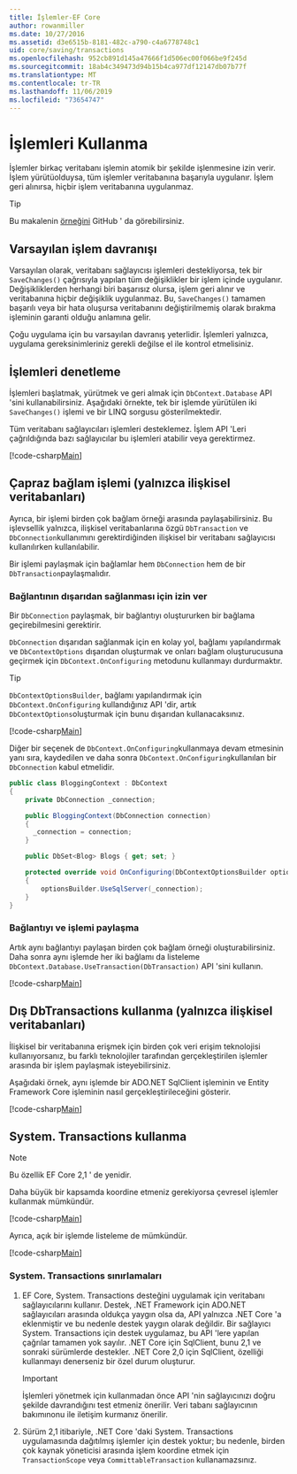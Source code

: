 ```yaml
---
title: İşlemler-EF Core
author: rowanmiller
ms.date: 10/27/2016
ms.assetid: d3e6515b-8181-482c-a790-c4a6778748c1
uid: core/saving/transactions
ms.openlocfilehash: 952cb891d145a47666f1d506ec00f066be9f245d
ms.sourcegitcommit: 18ab4c349473d94b15b4ca977df12147db07b77f
ms.translationtype: MT
ms.contentlocale: tr-TR
ms.lasthandoff: 11/06/2019
ms.locfileid: "73654747"
---
```

# <a name="using-transactions"></a>İşlemleri Kullanma

İşlemler birkaç veritabanı işlemin atomik bir şekilde işlenmesine izin verir. İşlem yürütüolduysa, tüm işlemler veritabanına başarıyla uygulanır. İşlem geri alınırsa, hiçbir işlem veritabanına uygulanmaz.

> [!TIP]  
> Bu makalenin [örneğini](https://github.com/aspnet/EntityFramework.Docs/tree/master/samples/core/Saving/Transactions/) GitHub ' da görebilirsiniz.

## <a name="default-transaction-behavior"></a>Varsayılan işlem davranışı

Varsayılan olarak, veritabanı sağlayıcısı işlemleri destekliyorsa, tek bir `SaveChanges()` çağrısıyla yapılan tüm değişiklikler bir işlem içinde uygulanır. Değişikliklerden herhangi biri başarısız olursa, işlem geri alınır ve veritabanına hiçbir değişiklik uygulanmaz. Bu, `SaveChanges()` tamamen başarılı veya bir hata oluşursa veritabanını değiştirilmemiş olarak bırakma işleminin garanti olduğu anlamına gelir.

Çoğu uygulama için bu varsayılan davranış yeterlidir. İşlemleri yalnızca, uygulama gereksinimleriniz gerekli değilse el ile kontrol etmelisiniz.

## <a name="controlling-transactions"></a>İşlemleri denetleme

İşlemleri başlatmak, yürütmek ve geri almak için `DbContext.Database` API 'sini kullanabilirsiniz. Aşağıdaki örnekte, tek bir işlemde yürütülen iki `SaveChanges()` işlemi ve bir LINQ sorgusu gösterilmektedir.

Tüm veritabanı sağlayıcıları işlemleri desteklemez. İşlem API 'Leri çağrıldığında bazı sağlayıcılar bu işlemleri atabilir veya gerektirmez.

[!code-csharp[Main](../../../samples/core/Saving/Transactions/ControllingTransaction/Sample.cs?name=Transaction&highlight=3,17,18,19)]

## <a name="cross-context-transaction-relational-databases-only"></a>Çapraz bağlam işlemi (yalnızca ilişkisel veritabanları)

Ayrıca, bir işlemi birden çok bağlam örneği arasında paylaşabilirsiniz. Bu işlevsellik yalnızca, ilişkisel veritabanlarına özgü `DbTransaction` ve `DbConnection`kullanımını gerektirdiğinden ilişkisel bir veritabanı sağlayıcısı kullanılırken kullanılabilir.

Bir işlemi paylaşmak için bağlamlar hem `DbConnection` hem de bir `DbTransaction`paylaşmalıdır.

### <a name="allow-connection-to-be-externally-provided"></a>Bağlantının dışarıdan sağlanması için izin ver

Bir `DbConnection` paylaşmak, bir bağlantıyı oluştururken bir bağlama geçirebilmesini gerektirir.

`DbConnection` dışarıdan sağlanmak için en kolay yol, bağlamı yapılandırmak ve `DbContextOptions` dışarıdan oluşturmak ve onları bağlam oluşturucusuna geçirmek için `DbContext.OnConfiguring` metodunu kullanmayı durdurmaktır.

> [!TIP]  
> `DbContextOptionsBuilder`, bağlamı yapılandırmak için `DbContext.OnConfiguring` kullandığınız API 'dir, artık `DbContextOptions`oluşturmak için bunu dışarıdan kullanacaksınız.

[!code-csharp[Main](../../../samples/core/Saving/Transactions/SharingTransaction/Sample.cs?name=Context&highlight=3,4,5)]

Diğer bir seçenek de `DbContext.OnConfiguring`kullanmaya devam etmesinin yanı sıra, kaydedilen ve daha sonra `DbContext.OnConfiguring`kullanılan bir `DbConnection` kabul etmelidir.

``` csharp
public class BloggingContext : DbContext
{
    private DbConnection _connection;

    public BloggingContext(DbConnection connection)
    {
      _connection = connection;
    }

    public DbSet<Blog> Blogs { get; set; }

    protected override void OnConfiguring(DbContextOptionsBuilder optionsBuilder)
    {
        optionsBuilder.UseSqlServer(_connection);
    }
}
```

### <a name="share-connection-and-transaction"></a>Bağlantıyı ve işlemi paylaşma

Artık aynı bağlantıyı paylaşan birden çok bağlam örneği oluşturabilirsiniz. Daha sonra aynı işlemde her iki bağlamı da listeleme `DbContext.Database.UseTransaction(DbTransaction)` API 'sini kullanın.

[!code-csharp[Main](../../../samples/core/Saving/Transactions/SharingTransaction/Sample.cs?name=Transaction&highlight=1,2,3,7,16,23,24,25)]

## <a name="using-external-dbtransactions-relational-databases-only"></a>Dış DbTransactions kullanma (yalnızca ilişkisel veritabanları)

İlişkisel bir veritabanına erişmek için birden çok veri erişim teknolojisi kullanıyorsanız, bu farklı teknolojiler tarafından gerçekleştirilen işlemler arasında bir işlem paylaşmak isteyebilirsiniz.

Aşağıdaki örnek, aynı işlemde bir ADO.NET SqlClient işleminin ve Entity Framework Core işleminin nasıl gerçekleştirileceğini gösterir.

[!code-csharp[Main](../../../samples/core/Saving/Transactions/ExternalDbTransaction/Sample.cs?name=Transaction&highlight=4,10,21,26,27,28)]

## <a name="using-systemtransactions"></a>System. Transactions kullanma

> [!NOTE]  
> Bu özellik EF Core 2,1 ' de yenidir.

Daha büyük bir kapsamda koordine etmeniz gerekiyorsa çevresel işlemler kullanmak mümkündür.

[!code-csharp[Main](../../../samples/core/Saving/Transactions/AmbientTransaction/Sample.cs?name=Transaction&highlight=1,2,3,26,27,28)]

Ayrıca, açık bir işlemde listeleme de mümkündür.

[!code-csharp[Main](../../../samples/core/Saving/Transactions/CommitableTransaction/Sample.cs?name=Transaction&highlight=1,15,28,29,30)]

### <a name="limitations-of-systemtransactions"></a>System. Transactions sınırlamaları  

1. EF Core, System. Transactions desteğini uygulamak için veritabanı sağlayıcılarını kullanır. Destek, .NET Framework için ADO.NET sağlayıcıları arasında oldukça yaygın olsa da, API yalnızca .NET Core 'a eklenmiştir ve bu nedenle destek yaygın olarak değildir. Bir sağlayıcı System. Transactions için destek uygulamaz, bu API 'lere yapılan çağrılar tamamen yok sayılır. .NET Core için SqlClient, bunu 2,1 ve sonraki sürümlerde destekler. .NET Core 2,0 için SqlClient, özelliği kullanmayı denerseniz bir özel durum oluşturur.

   > [!IMPORTANT]  
   > İşlemleri yönetmek için kullanmadan önce API 'nin sağlayıcınızı doğru şekilde davrandığını test etmeniz önerilir. Veri tabanı sağlayıcının bakımınonu ile iletişim kurmanız önerilir.

2. Sürüm 2,1 itibariyle, .NET Core 'daki System. Transactions uygulamasında dağıtılmış işlemler için destek yoktur; bu nedenle, birden çok kaynak yöneticisi arasında işlem koordine etmek için `TransactionScope` veya `CommittableTransaction` kullanamazsınız.
